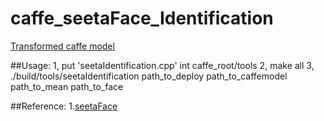 # caffe_seetaFace_Identification

[Transformed caffe model](https://pan.baidu.com/s/1dFoPESh)

##Usage:
1, put 'seetaIdentification.cpp' int caffe_root/tools
2, make all 
3, ./build/tools/seetaIdentification path_to_deploy path_to_caffemodel path_to_mean path_to_face

##Reference: 
1.[seetaFace](https://github.com/seetaface/SeetaFaceEngine)

